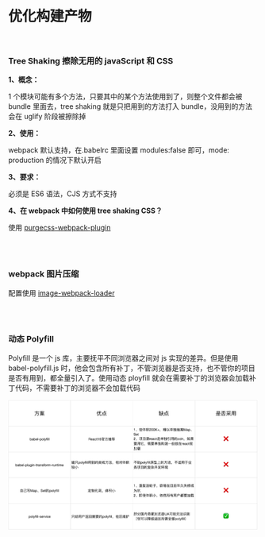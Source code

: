 # 优化构建产物

</br>

### Tree Shaking 擦除无用的 javaScript 和 CSS

**1、概念：**

1 个模块可能有多个方法，只要其中的某个方法使用到了，则整个文件都会被 bundle 里面去，tree shaking 就是只把用到的方法打入 bundle，没用到的方法会在 uglify 阶段被擦除掉

**2、使用：**

webpack 默认支持，在.babelrc 里面设置 modules:false 即可，mode: production 的情况下默认开启

**3、要求：**

必须是 ES6 语法，CJS 方式不支持

**4、在 webpack 中如何使用 tree shaking CSS？**

使用 [purgecss-webpack-plugin](https://github.com/FullHuman/purgecss/tree/master/packages/purgecss-webpack-plugin)

</br>
</br>

### webpack 图片压缩

配置使用 [image-webpack-loader](https://www.npmjs.com/package/image-webpack-loader)

</br>
</br>

### 动态 Polyfill

Polyfill 是一个 js 库，主要抚平不同浏览器之间对 js 实现的差异。但是使用 babel-polyfill.js 时，他会包含所有补丁，不管浏览器是否支持，也不管你的项目是否有用到，都全量引入了。使用动态 ployfill 就会在需要补丁的浏览器会加载补丁代码，不需要补丁的浏览器不会加载代码

![image](./img/polyfill.png)

</br>
</br>
